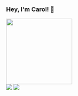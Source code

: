 ### Hey, I'm Carol! 👋

<div>
<a href="https://github.com/seu-usuário-aqui">
<img height="180em" src="https://github-readme-stats.vercel.app/api?username=anacarolerthal&show_icons=true&theme=dracula&include_all_commits=true&count_private=true"/>
</div>
  
<div>
  <a href = "https://www.linkedin.com/in/ana-carolina-erthal/" target="_blank"><img src="https://img.shields.io/badge/LinkedIn-0077B5?style=for-the-badge&logo=linkedin&logoColor=white"></a>
  <a href = "https://twitter.com/anacarolerthal" target="_blank"><img src="https://img.shields.io/badge/Twitter-1DA1F2?style=for-the-badge&logo=twitter&logoColor=white"></a>  
</div>
